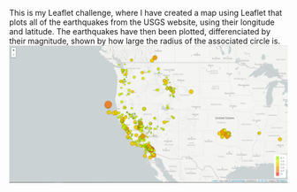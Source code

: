 This is my Leaflet challenge, where I have created a map using Leaflet that plots all of the earthquakes from the USGS website, using their longitude and latitude. The earthquakes have then been plotted, differenciated by their magnitude, shown by how large the radius of the associated circle is.
![2-BasicMap](Images/2-BasicMap.png)
